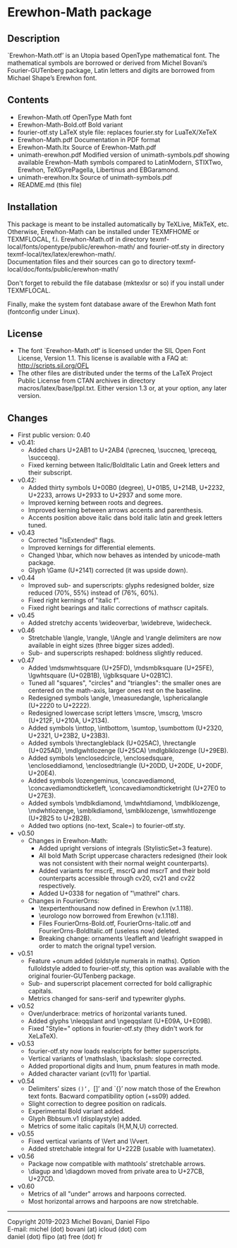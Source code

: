 Erewhon-Math package
====================

## Description

`Erewhon-Math.otf’ is an Utopia based OpenType mathematical font.
The mathematical symbols are borrowed or derived from Michel Bovani’s
Fourier-GUTenberg package, Latin letters and digits are borrowed from
Michael Shape’s Erewhon font.

## Contents

* Erewhon-Math.otf      OpenType Math font
* Erewhon-Math-Bold.otf Bold variant
* fourier-otf.sty       LaTeX style file: replaces fourier.sty for LuaTeX/XeTeX
* Erewhon-Math.pdf      Documentation in PDF format
* Erewhon-Math.ltx      Source of Erewhon-Math.pdf
* unimath-erewhon.pdf   Modified version of unimath-symbols.pdf
                        showing available Erewhon-Math symbols compared to
                        LatinModern, STIXTwo, Erewhon, TeXGyrePagella,
                        Libertinus and EBGaramond.
* unimath-erewhon.ltx  Source of unimath-symbols.pdf
* README.md            (this file)

## Installation

This package is meant to be installed automatically by TeXLive, MikTeX, etc.
Otherwise, Erewhon-Math can be installed under TEXMFHOME or TEXMFLOCAL, f.i.
Erewhon-Math.otf in directory  texmf-local/fonts/opentype/public/erewhon-math/
and fourier-otf.sty in directory  texmf-local/tex/latex/erewhon-math/.  
Documentation files and their sources can go to directory
texmf-local/doc/fonts/public/erewhon-math/

Don't forget to rebuild the file database (mktexlsr or so) if you install
under TEXMFLOCAL.

Finally, make the system font database aware of the Erewhon Math font
(fontconfig under Linux).

## License

* The font `Erewhon-Math.otf’ is licensed under the SIL Open Font License,
Version 1.1. This license is available with a FAQ at:
http://scripts.sil.org/OFL
* The other files are distributed under the terms of the LaTeX Project
Public License from CTAN archives in directory macros/latex/base/lppl.txt.
Either version 1.3 or, at your option, any later version.

## Changes

* First public version: 0.40
* v0.41:
     - Added chars U+2AB1 to U+2AB4 (\precneq, \succneq, \preceqq, \succeqq).
     - Fixed kerning between Italic/BoldItalic Latin and Greek letters
       and their subscript.
* v0.42:
     - Added thirty symbols U+00B0 (degree), U+01B5, U+214B, U+2232, U+2233,
     arrows U+2933 to U+2937 and some more.
     - Improved kerning between roots and degrees.
     - Improved kerning between arrows accents and parenthesis.
     - Accents position above italic dans bold italic latin
     and greek letters tuned.
* v0.43
     - Corrected "IsExtended" flags.
     - Improved kernings for differential elements.
     - Changed \hbar, which now behaves as intended by unicode-math package.
     - Glyph \Game (U+2141) corrected (it was upside down).
* v0.44
     - Improved sub- and superscripts: glyphs redesigned bolder,
     size reduced (70%, 55%) instead of (76%, 60%).
     - Fixed right kernings of "italic f".
     - Fixed right bearings and italic corrections of mathscr capitals.
* v0.45
     - Added stretchy accents \wideoverbar, \widebreve, \widecheck.
* v0.46
     - Stretchable \langle, \rangle, \lAngle and \rangle delimiters
     are now available in eight sizes (three bigger sizes added).
     - Sub- and superscripts reshaped: boldness slightly reduced.
* v0.47
     - Added \mdsmwhtsquare (U+25FD), \mdsmblksquare (U+25FE),
     \lgwhtsquare (U+02B1B), \lgblksquare U+02B1C).
     - Tuned all "squares", "circles" and "triangles": the smaller ones
     are centered on the math-axis, larger ones rest on the baseline.
     - Redesigned symbols \angle, \measuredangle, \sphericalangle
     (U+2220 to U+2222).
     - Redesigned lowercase script letters \mscre, \mscrg, \mscro
     (U+212F, U+210A, U+2134).
     - Added symbols \inttop, \intbottom, \sumtop, \sumbottom
     (U+2320, U+2321, U+23B2, U+23B3).
     - Added  symbols \hrectangleblack (U+025AC), \hrectangle (U+025AD),
     \mdlgwhtlozenge (U+25CA) \mdlgblklozenge (U+29EB).
     - Added symbols \enclosedcircle, \enclosedsquare, \encloseddiamond,
     \enclosedtriangle (U+20DD, U+20DE, U+20DF, U+20E4).
     - Added symbols \lozengeminus, \concavediamond, \concavediamondticketleft,
     \concavediamondticketright (U+27E0 to U+27E3).
     - Added symbols \mdblkdiamond, \mdwhtdiamond, \mdblklozenge,
     \mdwhtlozenge, \smblkdiamond, \smblklozenge, \smwhtlozenge
     (U+2B25 to U+2B2B).
     - Added two options (no-text, Scale=) to fourier-otf.sty.
* v0.50
     - Changes in Erewhon-Math:
       * Added upright versions of integrals (StylisticSet=3 feature).
       * All bold Math Script uppercase characters redesigned (their
         look was not consistent with their normal weight counterparts).
       * Added variants for mscrE, mscrQ and mscrT and their bold
         counterparts accessible through cv20, cv21 and cv22 respectively.
       * Added U+0338 for negation of "\mathrel" chars.
     - Changes in FourierOrns:
       * \texpertenthousand now defined in Erewhon (v.1.118).
       * \eurologo now borrowed from Erewhon (v.1.118).
       * Files FourierOrns-Bold.otf, FourierOrns-Italic.otf and
         FourierOrns-BoldItalic.otf (useless now) deleted.
       * Breaking change: ornaments \leafleft and \leafright
         swapped in order to match the orignal type1 version.
* v0.51
     - Feature +onum added (oldstyle numerals in maths).
	   Option fulloldstyle added to fourier-otf.sty, this option was
	   available with the original fourier-GUTenberg package.
	 - Sub- and superscript placement corrected for bold calligraphic capitals.
     - Metrics changed for sans-serif and typewriter glyphs.
* v0.52
     - Over/underbrace: metrics of horizontal variants tuned.
	 - Added glyphs \nleqqslant and \ngeqqslant (U+E09A, U+E09B).
	 - Fixed "Style=" options in fourier-otf.sty (they didn't work for XeLaTeX).
* v0.53
     - fourier-otf.sty now loads realscripts for better superscripts.
     - Vertical variants of \mathslash, \backslash: slope corrected.
     - Added proportional digits and lnum, pnum features in math mode.
	 - Added character variant (cv11) for \partial.
* v0.54
	 - Delimiters' sizes `()’, `[]’ and `{}’ now match those of the
       Erewhon text fonts.  Bacward compatibility option (+ss09) added.
     - Slight correction to degree position on radicals.
	 - Experimental Bold variant added.
	 - Glyph Bbbsum.v1 (displaystyle) added.
	 - Metrics of some italic capitals (H,M,N,U) corrected.
* v0.55
	 - Fixed vertical variants of \Vert and \Vvert.
	 - Added stretchable integral for U+222B (usable with luametatex).
* v0.56
	 - Package now compatible with mathtools’ stretchable arrows.
	 - \diagup and \diagdown moved from private area to U+27CB, U+27CD.
* v0.60
    - Metrics of all "under" arrows and harpoons corrected.
    - Most horizontal arrows and harpoons are now stretchable.
  
---
Copyright 2019-2023  Michel Bovani, Daniel Flipo  
E-mail: michel (dot) bovani (at) icloud (dot) com  
        daniel (dot) flipo (at) free (dot) fr
